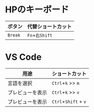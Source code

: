 # HPのキーボード

| ボタン | 代替ショートカット |
| ---- | ------------ |
| `Break` | `Fn`+`右Shift` |

# VS Code

| 用途 | ショートカット |
| ---- | ------------ |
| 言語を選択 | `Ctrl`+`k` >> `m` |
| プレビューを表示 | `Ctrl`+`k` >> `v` |
| プレビューを表示 | `Ctrl`+`Shift` + `v` |

